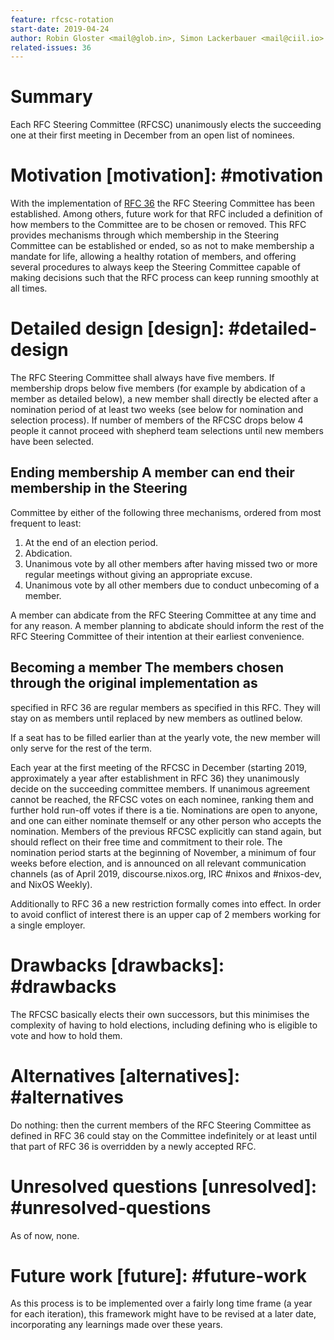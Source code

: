 ```yaml
---
feature: rfcsc-rotation
start-date: 2019-04-24
author: Robin Gloster <mail@glob.in>, Simon Lackerbauer <mail@ciil.io>
related-issues: 36
---
```


# Summary
[summary]: #summary

Each RFC Steering Committee (RFCSC) unanimously elects the succeeding one at
their first meeting in December from an open list of nominees.

# Motivation [motivation]: #motivation

With the implementation of [RFC
36](https://github.com/NixOS/rfcs/blob/master/rfcs/0036-rfc-process-team-amendment.md)
the RFC Steering Committee has been established. Among others, future work for
that RFC included a definition of how members to the Committee are to be chosen
or removed. This RFC provides mechanisms through which membership in the
Steering Committee can be established or ended, so as not to make membership a
mandate for life, allowing a healthy rotation of members, and offering several
procedures to always keep the Steering Committee capable of making decisions
such that the RFC process can keep running smoothly at all times.

# Detailed design [design]: #detailed-design

The RFC Steering Committee shall always have five members. If membership drops
below five members (for example by abdication of a member as detailed below), a
new member shall directly be elected after a nomination period of at least two
weeks (see below for nomination and selection process). If number of members of
the RFCSC drops below 4 people it cannot proceed with shepherd team selections
until new members have been selected.

## Ending membership A member can end their membership in the Steering
Committee by either of the following three mechanisms, ordered from most
frequent to least:

1. At the end of an election period.
2. Abdication.
3. Unanimous vote by all other members after having missed two or more regular
   meetings without giving an appropriate excuse.
4. Unanimous vote by all other members due to conduct unbecoming of a member.

A member can abdicate from the RFC Steering Committee at any time and for any
reason. A member planning to abdicate should inform the rest of the RFC
Steering Committee of their intention at their earliest convenience.

## Becoming a member The members chosen through the original implementation as
specified in RFC 36 are regular members as specified in this RFC. They will
stay on as members until replaced by new members as outlined below.

If a seat has to be filled earlier than at the yearly vote, the new member will
only serve for the rest of the term.

Each year at the first meeting of the RFCSC in December (starting 2019,
approximately a year after establishment in RFC 36) they unanimously decide on
the succeeding committee members. If unanimous agreement cannot be reached, the
RFCSC votes on each nominee, ranking them and further hold run-off votes if
there is a tie. Nominations are open to anyone, and one can either nominate
themself or any other person who accepts the nomination. Members of the
previous RFCSC explicitly can stand again, but should reflect on their free
time and commitment to their role. The nomination period starts at the
beginning of November, a minimum of four weeks before election, and is
announced on all relevant communication channels (as of April 2019,
discourse.nixos.org, IRC #nixos and #nixos-dev, and NixOS Weekly).

Additionally to RFC 36 a new restriction formally comes into effect. In order
to avoid conflict of interest there is an upper cap of 2 members working for a
single employer.

# Drawbacks [drawbacks]: #drawbacks

The RFCSC basically elects their own successors, but this minimises the
complexity of having to hold elections, including defining who is eligible to
vote and how to hold them.

# Alternatives [alternatives]: #alternatives

Do nothing: then the current members of the RFC Steering Committee as defined
in RFC 36 could stay on the Committee indefinitely or at least until that part
of RFC 36 is overridden by a newly accepted RFC.

# Unresolved questions [unresolved]: #unresolved-questions

As of now, none.

# Future work [future]: #future-work

As this process is to be implemented over a fairly long time frame (a year for
each iteration), this framework might have to be revised at a later date,
incorporating any learnings made over these years.
